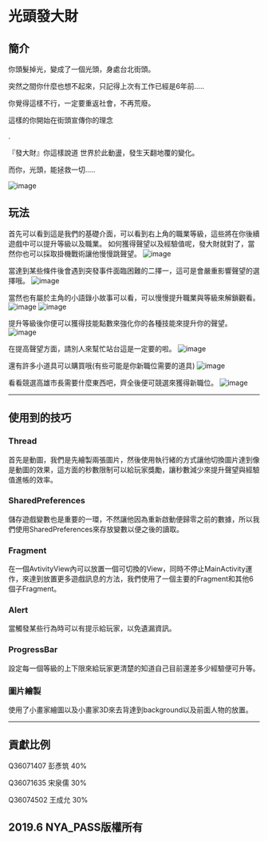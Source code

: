 # 光頭發大財
## 簡介
你頭髮掉光，變成了一個光頭，身處台北街頭。

突然之間你什麼也想不起來，只記得上次有工作已經是6年前.....

你覺得這樣不行，一定要重返社會，不再荒廢。

這樣的你開始在街頭宣傳你的理念

.

『發大財』你這樣說道
世界於此動盪，發生天翻地覆的變化。

而你，光頭，能拯救一切.....

![image](https://github.com/andy010725/FaDaMoney/blob/master/pictures/%E5%B0%81%E9%9D%A2.png)

## 玩法

首先可以看到這是我們的基礎介面，可以看到右上角的職業等級，這些將在你後續遊戲中可以提升等級以及職業。
如何獲得聲望以及經驗值呢，發大財就對了，當然你也可以採取掛機戰術讓他慢慢跳聲望。
![image](https://github.com/andy010725/FaDaMoney/blob/master/readpic/1.gif)

當達到某些條件後會遇到突發事件面臨困難的二擇一，這可是會嚴重影響聲望的選擇哦。
![image](https://github.com/andy010725/FaDaMoney/blob/master/readpic/2.png)

當然也有屬於主角的小語錄小故事可以看，可以慢慢提升職業與等級來解鎖觀看。
![image](https://github.com/andy010725/FaDaMoney/blob/master/readpic/3.png)
![image](https://github.com/andy010725/FaDaMoney/blob/master/readpic/4.gif)

提升等級後你便可以獲得技能點數來強化你的各種技能來提升你的聲望。
![image](https://github.com/andy010725/FaDaMoney/blob/master/readpic/5.png)

在提高聲望方面，請別人來幫忙站台這是一定要的啦。
![image](https://github.com/andy010725/FaDaMoney/blob/master/readpic/6.gif)

還有許多小道具可以購買哦(有些可能是你新職位需要的道具)
![image](https://github.com/andy010725/FaDaMoney/blob/master/readpic/7.gif)


看看競選高雄市長需要什麼東西吧，齊全後便可競選來獲得新職位。
![image](https://github.com/andy010725/FaDaMoney/blob/master/readpic/8.gif)



------------------------------------------------------------------------------------------------------------------------
## 使用到的技巧

### Thread
首先是動圖，我們是先繪製兩張圖片，然後使用執行緒的方式讓他切換圖片達到像是動圖的效果，這方面的秒數限制可以給玩家獎勵，讓秒數減少來提升聲望與經驗值進帳的效率。

### SharedPreferences
儲存遊戲變數也是重要的一環，不然讓他因為重新啟動便歸零之前的數據，所以我們使用SharedPreferences來存放變數以便之後的讀取。

### Fragment
在一個AvtivityView內可以放置一個可切換的View，同時不停止MainActivity運作，來達到放置更多遊戲訊息的方法，我們使用了一個主要的Fragment和其他6個子Fragment。

### Alert
當觸發某些行為時可以有提示給玩家，以免遺漏資訊。

### ProgressBar
設定每一個等級的上下限來給玩家更清楚的知道自己目前還差多少經驗便可升等。

### 圖片繪製
使用了小畫家繪圖以及小畫家3D來去背達到background以及前面人物的放置。

--------------------------------------------------------------------------------------------------------------------------------------
## 貢獻比例 
Q36071407 彭彥筑 40% 

Q36071635 宋泉儒 30%


Q36074502 王成允 30%



## 2019.6 NYA_PASS版權所有
